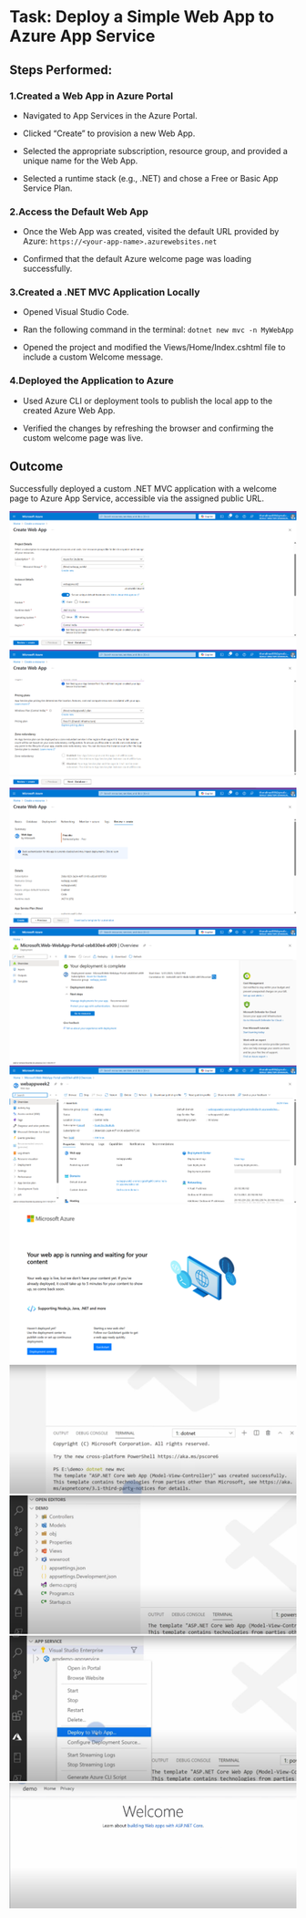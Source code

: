 # **Task:** Deploy a Simple Web App to Azure App Service

## Steps Performed:
### 1.Created a Web App in Azure Portal

- Navigated to App Services in the Azure Portal.

- Clicked “Create” to provision a new Web App.

- Selected the appropriate subscription, resource group, and provided a unique name for the Web App.

- Selected a runtime stack (e.g., .NET) and chose a Free or Basic App Service Plan.

### 2.Access the Default Web App

- Once the Web App was created, visited the default URL provided by Azure:
`https://<your-app-name>.azurewebsites.net`

- Confirmed that the default Azure welcome page was loading successfully.

### 3.Created a .NET MVC Application Locally

- Opened Visual Studio Code.

- Ran the following command in the terminal:
   `dotnet new mvc -n MyWebApp`
- Opened the project and modified the Views/Home/Index.cshtml file to include a custom Welcome message.

### 4.Deployed the Application to Azure

- Used Azure CLI or deployment tools to publish the local app to the created Azure Web App.

- Verified the changes by refreshing the browser and confirming the custom welcome page was live.

## Outcome
Successfully deployed a custom .NET MVC application with a welcome page to Azure App Service, accessible via the assigned public URL.

![Azure WebApp](screenshots/02.png)
![Azure WebApp](screenshots/03.png)
![Azure WebApp](screenshots/04.png)
![Azure WebApp](screenshots/05.png)
![Azure WebApp](screenshots/06.png)
![Azure WebApp](screenshots/07.png)
![Azure WebApp](screenshots/08.png)
![Azure WebApp](screenshots/09.png)
![Azure WebApp](screenshots/10.png)
![Azure WebApp](screenshots/11.png)